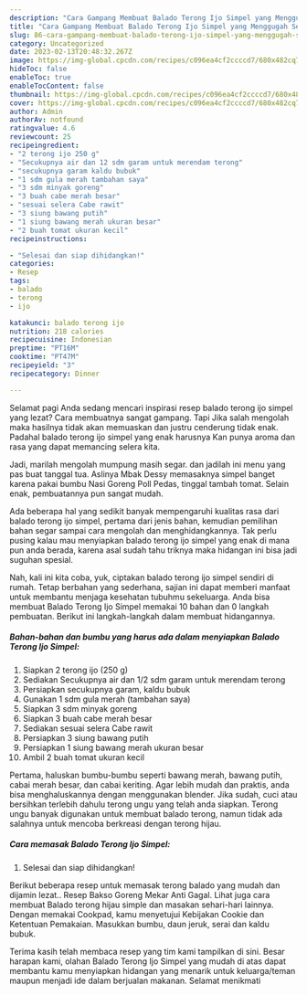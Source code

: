 ```yaml
---
description: "Cara Gampang Membuat Balado Terong Ijo Simpel yang Menggugah Selera"
title: "Cara Gampang Membuat Balado Terong Ijo Simpel yang Menggugah Selera"
slug: 86-cara-gampang-membuat-balado-terong-ijo-simpel-yang-menggugah-selera
category: Uncategorized
date: 2023-02-13T20:48:32.267Z
image: https://img-global.cpcdn.com/recipes/c096ea4cf2ccccd7/680x482cq70/balado-terong-ijo-simpel-foto-resep-utama.jpg
hideToc: false
enableToc: true
enableTocContent: false
thumbnail: https://img-global.cpcdn.com/recipes/c096ea4cf2ccccd7/680x482cq70/balado-terong-ijo-simpel-foto-resep-utama.jpg
cover: https://img-global.cpcdn.com/recipes/c096ea4cf2ccccd7/680x482cq70/balado-terong-ijo-simpel-foto-resep-utama.jpg
author: Admin
authorAv: notfound
ratingvalue: 4.6
reviewcount: 25
recipeingredient:
- "2 terong ijo 250 g"
- "Secukupnya air dan 12 sdm garam untuk merendam terong"
- "secukupnya garam kaldu bubuk"
- "1 sdm gula merah tambahan saya"
- "3 sdm minyak goreng"
- "3 buah cabe merah besar"
- "sesuai selera Cabe rawit"
- "3 siung bawang putih"
- "1 siung bawang merah ukuran besar"
- "2 buah tomat ukuran kecil"
recipeinstructions:

- "Selesai dan siap dihidangkan!"
categories:
- Resep
tags:
- balado
- terong
- ijo

katakunci: balado terong ijo 
nutrition: 218 calories
recipecuisine: Indonesian
preptime: "PT16M"
cooktime: "PT47M"
recipeyield: "3"
recipecategory: Dinner

---
```



Selamat pagi Anda sedang mencari inspirasi resep balado terong ijo simpel yang lezat? Cara membuatnya sangat gampang. Tapi Jika salah mengolah maka hasilnya tidak akan memuaskan dan justru cenderung tidak enak. Padahal balado terong ijo simpel yang enak harusnya Kan punya aroma dan rasa yang dapat memancing selera kita.


Jadi, marilah mengolah mumpung masih segar. dan jadilah ini menu yang pas buat tanggal tua. Aslinya Mbak Dessy memasaknya simpel banget karena pakai bumbu Nasi Goreng Poll Pedas, tinggal tambah tomat. Selain enak, pembuatannya pun sangat mudah.

Ada beberapa hal yang sedikit banyak mempengaruhi kualitas rasa dari balado terong ijo simpel, pertama dari jenis bahan, kemudian pemilihan bahan segar sampai cara mengolah dan menghidangkannya. Tak perlu pusing kalau mau menyiapkan balado terong ijo simpel yang enak di mana pun anda berada, karena asal sudah tahu triknya maka hidangan ini bisa jadi suguhan spesial.


Nah, kali ini kita coba, yuk, ciptakan balado terong ijo simpel sendiri di rumah. Tetap berbahan yang sederhana, sajian ini dapat memberi manfaat untuk membantu menjaga kesehatan tubuhmu sekeluarga. Anda bisa membuat Balado Terong Ijo Simpel memakai 10 bahan dan 0 langkah pembuatan. Berikut ini langkah-langkah dalam membuat hidangannya.

<!--inarticleads1-->

##### Bahan-bahan dan bumbu yang harus ada dalam menyiapkan Balado Terong Ijo Simpel:

1. Siapkan 2 terong ijo (250 g)
1. Sediakan Secukupnya air dan 1/2 sdm garam untuk merendam terong
1. Persiapkan secukupnya garam, kaldu bubuk
1. Gunakan 1 sdm gula merah (tambahan saya)
1. Siapkan 3 sdm minyak goreng
1. Siapkan 3 buah cabe merah besar
1. Sediakan sesuai selera Cabe rawit
1. Persiapkan 3 siung bawang putih
1. Persiapkan 1 siung bawang merah ukuran besar
1. Ambil 2 buah tomat ukuran kecil


Pertama, haluskan bumbu-bumbu seperti bawang merah, bawang putih, cabai merah besar, dan cabai keriting. Agar lebih mudah dan praktis, anda bisa menghaluskannya dengan menggunakan blender. Jika sudah, cuci atau bersihkan terlebih dahulu terong ungu yang telah anda siapkan. Terong ungu banyak digunakan untuk membuat balado terong, namun tidak ada salahnya untuk mencoba berkreasi dengan terong hijau. 

<!--inarticleads2-->

##### Cara memasak Balado Terong Ijo Simpel:


1. Selesai dan siap dihidangkan!

Berikut beberapa resep untuk memasak terong balado yang mudah dan dijamin lezat.. Resep Bakso Goreng Mekar Anti Gagal. Lihat juga cara membuat Balado terong hijau simple dan masakan sehari-hari lainnya. Dengan memakai Cookpad, kamu menyetujui Kebijakan Cookie dan Ketentuan Pemakaian. Masukkan bumbu, daun jeruk, serai dan kaldu bubuk. 

Terima kasih telah membaca resep yang tim kami tampilkan di sini. Besar harapan kami, olahan Balado Terong Ijo Simpel yang mudah di atas dapat membantu kamu menyiapkan hidangan yang menarik untuk keluarga/teman maupun menjadi ide dalam berjualan makanan. Selamat menikmati
